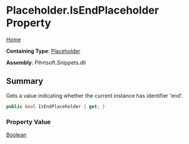 # Placeholder\.IsEndPlaceholder Property

[Home](../../../../README.md)

**Containing Type**: [Placeholder](../README.md)

**Assembly**: Pihrtsoft\.Snippets\.dll

## Summary

Gets a value indicating whether the current instance has identifier 'end'\.

```csharp
public bool IsEndPlaceholder { get; }
```

### Property Value

[Boolean](https://docs.microsoft.com/en-us/dotnet/api/system.boolean)

